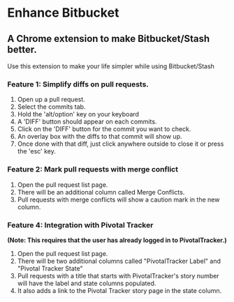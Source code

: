 # Enhance Bitbucket
## A Chrome extension to make Bitbucket/Stash better.

Use this extension to make your life simpler while using Bitbucket/Stash


### Feature 1: Simplify diffs on pull requests.
1) Open up a pull request.
2) Select the commits tab.
3) Hold the 'alt/option' key on your keyboard
4) A 'DIFF' button should appear on each commits.
5) Click on the 'DIFF' button for the commit you want to check.
6) An overlay box with the diffs to that commit will show up.
7) Once done with that diff, just click anywhere outside to close it or press the 'esc' key.

### Feature 2: Mark pull requests with merge conflict 
1) Open the pull request list page.
2) There will be an additional column called Merge Conflicts.
3) Pull requests with merge conflicts will show a caution mark in the new column.

### Feature 4: Integration with Pivotal Tracker
**(Note: This requires that the user has already logged in to PivotalTracker.)**
1) Open the pull request list page.
2) There will be two additional columns called "PivotalTracker Label" and "Pivotal Tracker State"
3) Pull requests with a title that starts with PivotalTracker's story number will have the label and state columns populated.
4) It also adds a link to the Pivotal Tracker story page in the state column.
